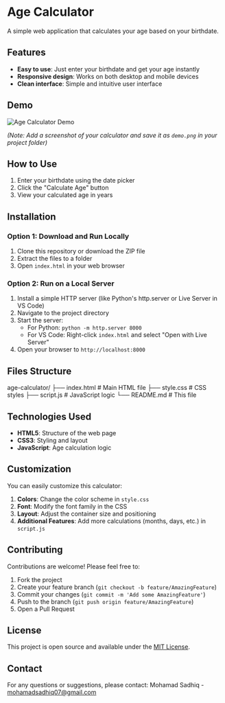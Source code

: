 # Age Calculator

A simple web application that calculates your age based on your birthdate.

## Features

- **Easy to use**: Just enter your birthdate and get your age instantly
- **Responsive design**: Works on both desktop and mobile devices
- **Clean interface**: Simple and intuitive user interface

## Demo

![Age Calculator Demo](demo.png)

*(Note: Add a screenshot of your calculator and save it as `demo.png` in your project folder)*

## How to Use

1. Enter your birthdate using the date picker
2. Click the "Calculate Age" button
3. View your calculated age in years

## Installation

### Option 1: Download and Run Locally

1. Clone this repository or download the ZIP file
2. Extract the files to a folder
3. Open `index.html` in your web browser

### Option 2: Run on a Local Server

1. Install a simple HTTP server (like Python's http.server or Live Server in VS Code)
2. Navigate to the project directory
3. Start the server:
   - For Python: `python -m http.server 8000`
   - For VS Code: Right-click `index.html` and select "Open with Live Server"
4. Open your browser to `http://localhost:8000`

## Files Structure
age-calculator/
├── index.html # Main HTML file
├── style.css # CSS styles
├── script.js # JavaScript logic
└── README.md # This file


## Technologies Used

- **HTML5**: Structure of the web page
- **CSS3**: Styling and layout
- **JavaScript**: Age calculation logic

## Customization

You can easily customize this calculator:

1. **Colors**: Change the color scheme in `style.css`
2. **Font**: Modify the font family in the CSS
3. **Layout**: Adjust the container size and positioning
4. **Additional Features**: Add more calculations (months, days, etc.) in `script.js`

## Contributing

Contributions are welcome! Please feel free to:

1. Fork the project
2. Create your feature branch (`git checkout -b feature/AmazingFeature`)
3. Commit your changes (`git commit -m 'Add some AmazingFeature'`)
4. Push to the branch (`git push origin feature/AmazingFeature`)
5. Open a Pull Request

## License

This project is open source and available under the [MIT License](LICENSE).

## Contact

For any questions or suggestions, please contact:
Mohamad Sadhiq - mohamadsadhiq07@gmail.com 
